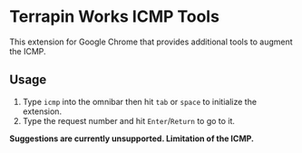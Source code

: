 # Terrapin Works ICMP Tools

This extension for Google Chrome that provides additional tools to augment the ICMP.

## Usage

 1. Type `icmp` into the omnibar then hit `tab` or `space` to
    initialize the extension.
 2. Type the request number and hit `Enter`/`Return` to go to it.

 __Suggestions are currently unsupported. Limitation of the ICMP.__
